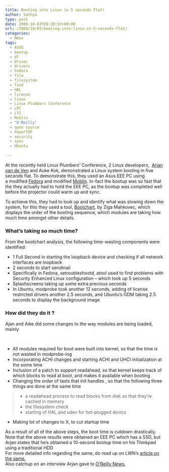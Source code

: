 ```yaml
---
title: Booting into Linux in 5 seconds Flat!
author: Sathya
type: post
date: 2008-10-03T09:20:53+00:00
url: /2008/10/03/booting-into-linux-in-5-seconds-flat/
categories:
  - News
tags:
  - ASUS
  - bootup
  - dl
  - driver
  - drivers
  - Fedora
  - file
  - filesystem
  - find
  - HAL
  - license
  - linux
  - Linux Plumbers Conference
  - LPC
  - LTS
  - Moblin
  - "O'Reilly"
  - open source
  - PowerTOP
  - security
  - sync
  - Ubuntu
  
---
```

At the recently held Linux Plumbers&#8217; Conference, 2 Linux developers,  [Arjan van de Ven][1] and Auke Kok, demonstrated a Linux system booting in five seconds flat. To demonstrate this, they used an Asus EEE PC using a modified [Fedora][2] and modified [Moblin][3]. In-fact the bootup was so fast that the they actually had to hold the EEE PC, as the bootup was completed well before the projector could warm up and sync.

To achieve this, they had to look up and identify what was slowing down the system, for this they used a tool, [Bootchart][4], by Ziga Mahkovec, which displays the order of the booting sequence, which modules are taking how much time amongst other details. 

<!--more-->

### What&#8217;s taking so much time?

From the bootchart analysis, the following time-wasting components were identified:

  * 1 Full Second in starting the loopback device and checking if all network interfaces are loopback
  * 2 seconds to start sendmail
  * Specifically in Fedora, setroubleshootd, atool used to find problems with Security Enhanced Linux configuration &#8211; which took up 5 seconds
  * Splashscreens taking up some extra precious seconds
  * In Ubuntu, modprobe took another 12 seconds, adding of license restricted drivers another 2.5 seconds, and Ubuntu&#8217;s GDM taking 2.5 seconds to display the background image

### How did they do it ?

Ajan and Aike did some changes to the way modules are being loaded, mainly

 

  * All modules required for boot were built into kernel, so that the time is not wasted in modprobe-ing
  * Incorporating ACHI changes and starting ACHI and UHCI initialization at the some time
  * Inclusion of a patch to support readahead, so that kernel keeps track of which blocks to read at boot, and makes it available when booting
  * Changing the order of tasts that init handles , so that the following three things are done at the same time
>   * a readahead process to read blocks from disk so that they&#8217;re cached in memory
>   * the filesystem check
>   * starting of HAL and udev for hot-plugged devics
  * Making lot of changes to X, to cut startup time

<div>
  As a result of all of the above steps, the boot time is cutdown drastically.
</div>

<div>
  Note that the above results were obtained an EEE PC which has a SSD, but Arjan states that he&#8217;s obtained a 10-second bootup time on his Thinkpad using a traditional HDD
</div>

<div>
  For more detailed info regarding the same, do read up on LWN&#8217;s <a href="https://lwn.net/Articles/299483/" target="_blank">article on the same.</a>
</div>

<div>
  Also catchup on an interview Arjan gave to <a href="https://broadcast.oreilly.com/2008/09/how-powertop-latencytop-and-fi.html" target="_blank">O&#8217;Reilly News.</a>
</div>

 [1]: https://www.fenrus.org/
 [2]: https://fedoraproject.org/
 [3]: https://www.moblin.org/
 [4]: https://www.bootchart.org/